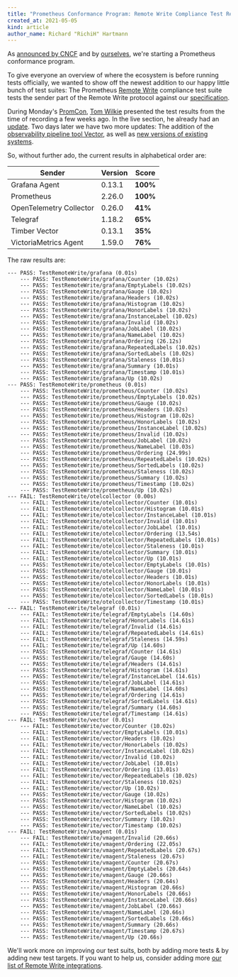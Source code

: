 ```yaml
---
title: "Prometheus Conformance Program: Remote Write Compliance Test Results"
created_at: 2021-05-05
kind: article
author_name: Richard "RichiH" Hartmann
---
```


As [announced by CNCF](https://www.cncf.io/blog/2021/05/03/announcing-the-intent-to-form-the-prometheus-conformance-program/) and by [ourselves](https://prometheus.io/blog/2021/05/03/introducing-prometheus-conformance-program/), we're starting a Prometheus conformance program.

To give everyone an overview of where the ecosystem is before running tests officially, we wanted to show off the newest addition to our happy little bunch of test suites: The Prometheus [Remote Write](https://prometheus.io/docs/prometheus/latest/configuration/configuration/#remote_write) compliance test suite tests the sender part of the Remote Write protocol against our [specification](https://docs.google.com/document/d/1LPhVRSFkGNSuU1fBd81ulhsCPR4hkSZyyBj1SZ8fWOM).

During Monday's [PromCon](https://promcon.io/2021-online/), [Tom Wilkie](https://twitter.com/tom_wilkie) presented the test results from the time of recording a few weeks ago. In the live section, he already had an [update](https://docs.google.com/presentation/d/1RcN58LlS3V5tYCUsftqUvNuCpCsgGR2P7-GoH1MVL0Q/edit#slide=id.gd1789c7f7c_0_0). Two days later we have two more updates:
The addition of the [observability pipeline tool Vector](https://github.com/prometheus/compliance/pull/24), as well as [new versions of existing systems](https://github.com/prometheus/compliance/pull/25).

So, without further ado, the current results in alphabetical order are:

| Sender | Version | Score
|--------|---------|------
| Grafana Agent | 0.13.1 | **100%**
| Prometheus | 2.26.0 | **100%**
| OpenTelemetry Collector | 0.26.0 | **41%**
| Telegraf | 1.18.2 | **65%**
| Timber Vector | 0.13.1 | **35%**
| VictoriaMetrics Agent | 1.59.0 | **76%**

The raw results are:

````
--- PASS: TestRemoteWrite/grafana (0.01s)
    --- PASS: TestRemoteWrite/grafana/Counter (10.02s)
    --- PASS: TestRemoteWrite/grafana/EmptyLabels (10.02s)
    --- PASS: TestRemoteWrite/grafana/Gauge (10.02s)
    --- PASS: TestRemoteWrite/grafana/Headers (10.02s)
    --- PASS: TestRemoteWrite/grafana/Histogram (10.02s)
    --- PASS: TestRemoteWrite/grafana/HonorLabels (10.02s)
    --- PASS: TestRemoteWrite/grafana/InstanceLabel (10.02s)
    --- PASS: TestRemoteWrite/grafana/Invalid (10.02s)
    --- PASS: TestRemoteWrite/grafana/JobLabel (10.02s)
    --- PASS: TestRemoteWrite/grafana/NameLabel (10.02s)
    --- PASS: TestRemoteWrite/grafana/Ordering (26.12s)
    --- PASS: TestRemoteWrite/grafana/RepeatedLabels (10.02s)
    --- PASS: TestRemoteWrite/grafana/SortedLabels (10.02s)
    --- PASS: TestRemoteWrite/grafana/Staleness (10.01s)
    --- PASS: TestRemoteWrite/grafana/Summary (10.01s)
    --- PASS: TestRemoteWrite/grafana/Timestamp (10.01s)
    --- PASS: TestRemoteWrite/grafana/Up (10.02s)
--- PASS: TestRemoteWrite/prometheus (0.01s)
    --- PASS: TestRemoteWrite/prometheus/Counter (10.02s)
    --- PASS: TestRemoteWrite/prometheus/EmptyLabels (10.02s)
    --- PASS: TestRemoteWrite/prometheus/Gauge (10.02s)
    --- PASS: TestRemoteWrite/prometheus/Headers (10.02s)
    --- PASS: TestRemoteWrite/prometheus/Histogram (10.02s)
    --- PASS: TestRemoteWrite/prometheus/HonorLabels (10.02s)
    --- PASS: TestRemoteWrite/prometheus/InstanceLabel (10.02s)
    --- PASS: TestRemoteWrite/prometheus/Invalid (10.02s)
    --- PASS: TestRemoteWrite/prometheus/JobLabel (10.02s)
    --- PASS: TestRemoteWrite/prometheus/NameLabel (10.03s)
    --- PASS: TestRemoteWrite/prometheus/Ordering (24.99s)
    --- PASS: TestRemoteWrite/prometheus/RepeatedLabels (10.02s)
    --- PASS: TestRemoteWrite/prometheus/SortedLabels (10.02s)
    --- PASS: TestRemoteWrite/prometheus/Staleness (10.02s)
    --- PASS: TestRemoteWrite/prometheus/Summary (10.02s)
    --- PASS: TestRemoteWrite/prometheus/Timestamp (10.02s)
    --- PASS: TestRemoteWrite/prometheus/Up (10.02s)
--- FAIL: TestRemoteWrite/otelcollector (0.00s)
    --- FAIL: TestRemoteWrite/otelcollector/Counter (10.01s)
    --- FAIL: TestRemoteWrite/otelcollector/Histogram (10.01s)
    --- FAIL: TestRemoteWrite/otelcollector/InstanceLabel (10.01s)
    --- FAIL: TestRemoteWrite/otelcollector/Invalid (10.01s)
    --- FAIL: TestRemoteWrite/otelcollector/JobLabel (10.01s)
    --- FAIL: TestRemoteWrite/otelcollector/Ordering (13.54s)
    --- FAIL: TestRemoteWrite/otelcollector/RepeatedLabels (10.01s)
    --- FAIL: TestRemoteWrite/otelcollector/Staleness (10.01s)
    --- FAIL: TestRemoteWrite/otelcollector/Summary (10.01s)
    --- FAIL: TestRemoteWrite/otelcollector/Up (10.01s)
    --- PASS: TestRemoteWrite/otelcollector/EmptyLabels (10.01s)
    --- PASS: TestRemoteWrite/otelcollector/Gauge (10.01s)
    --- PASS: TestRemoteWrite/otelcollector/Headers (10.01s)
    --- PASS: TestRemoteWrite/otelcollector/HonorLabels (10.01s)
    --- PASS: TestRemoteWrite/otelcollector/NameLabel (10.01s)
    --- PASS: TestRemoteWrite/otelcollector/SortedLabels (10.01s)
    --- PASS: TestRemoteWrite/otelcollector/Timestamp (10.01s)
--- FAIL: TestRemoteWrite/telegraf (0.01s)
    --- FAIL: TestRemoteWrite/telegraf/EmptyLabels (14.60s)
    --- FAIL: TestRemoteWrite/telegraf/HonorLabels (14.61s)
    --- FAIL: TestRemoteWrite/telegraf/Invalid (14.61s)
    --- FAIL: TestRemoteWrite/telegraf/RepeatedLabels (14.61s)
    --- FAIL: TestRemoteWrite/telegraf/Staleness (14.59s)
    --- FAIL: TestRemoteWrite/telegraf/Up (14.60s)
    --- PASS: TestRemoteWrite/telegraf/Counter (14.61s)
    --- PASS: TestRemoteWrite/telegraf/Gauge (14.60s)
    --- PASS: TestRemoteWrite/telegraf/Headers (14.61s)
    --- PASS: TestRemoteWrite/telegraf/Histogram (14.61s)
    --- PASS: TestRemoteWrite/telegraf/InstanceLabel (14.61s)
    --- PASS: TestRemoteWrite/telegraf/JobLabel (14.61s)
    --- PASS: TestRemoteWrite/telegraf/NameLabel (14.60s)
    --- PASS: TestRemoteWrite/telegraf/Ordering (14.61s)
    --- PASS: TestRemoteWrite/telegraf/SortedLabels (14.61s)
    --- PASS: TestRemoteWrite/telegraf/Summary (14.60s)
    --- PASS: TestRemoteWrite/telegraf/Timestamp (14.61s)
--- FAIL: TestRemoteWrite/vector (0.01s)
    --- FAIL: TestRemoteWrite/vector/Counter (10.02s)
    --- FAIL: TestRemoteWrite/vector/EmptyLabels (10.01s)
    --- FAIL: TestRemoteWrite/vector/Headers (10.02s)
    --- FAIL: TestRemoteWrite/vector/HonorLabels (10.02s)
    --- FAIL: TestRemoteWrite/vector/InstanceLabel (10.02s)
    --- FAIL: TestRemoteWrite/vector/Invalid (10.02s)
    --- FAIL: TestRemoteWrite/vector/JobLabel (10.01s)
    --- FAIL: TestRemoteWrite/vector/Ordering (13.01s)
    --- FAIL: TestRemoteWrite/vector/RepeatedLabels (10.02s)
    --- FAIL: TestRemoteWrite/vector/Staleness (10.02s)
    --- FAIL: TestRemoteWrite/vector/Up (10.02s)
    --- PASS: TestRemoteWrite/vector/Gauge (10.02s)
    --- PASS: TestRemoteWrite/vector/Histogram (10.02s)
    --- PASS: TestRemoteWrite/vector/NameLabel (10.02s)
    --- PASS: TestRemoteWrite/vector/SortedLabels (10.02s)
    --- PASS: TestRemoteWrite/vector/Summary (10.02s)
    --- PASS: TestRemoteWrite/vector/Timestamp (10.02s)
--- FAIL: TestRemoteWrite/vmagent (0.01s)
    --- FAIL: TestRemoteWrite/vmagent/Invalid (20.66s)
    --- FAIL: TestRemoteWrite/vmagent/Ordering (22.05s)
    --- FAIL: TestRemoteWrite/vmagent/RepeatedLabels (20.67s)
    --- FAIL: TestRemoteWrite/vmagent/Staleness (20.67s)
    --- PASS: TestRemoteWrite/vmagent/Counter (20.67s)
    --- PASS: TestRemoteWrite/vmagent/EmptyLabels (20.64s)
    --- PASS: TestRemoteWrite/vmagent/Gauge (20.66s)
    --- PASS: TestRemoteWrite/vmagent/Headers (20.64s)
    --- PASS: TestRemoteWrite/vmagent/Histogram (20.66s)
    --- PASS: TestRemoteWrite/vmagent/HonorLabels (20.66s)
    --- PASS: TestRemoteWrite/vmagent/InstanceLabel (20.66s)
    --- PASS: TestRemoteWrite/vmagent/JobLabel (20.66s)
    --- PASS: TestRemoteWrite/vmagent/NameLabel (20.66s)
    --- PASS: TestRemoteWrite/vmagent/SortedLabels (20.66s)
    --- PASS: TestRemoteWrite/vmagent/Summary (20.66s)
    --- PASS: TestRemoteWrite/vmagent/Timestamp (20.67s)
    --- PASS: TestRemoteWrite/vmagent/Up (20.66s)
````

We'll work more on improving our test suits, both by adding more tests & by adding new test targets. If you want to help us, consider adding more [our list of Remote Write integrations](https://prometheus.io/docs/operating/integrations/#remote-endpoints-and-storage).
